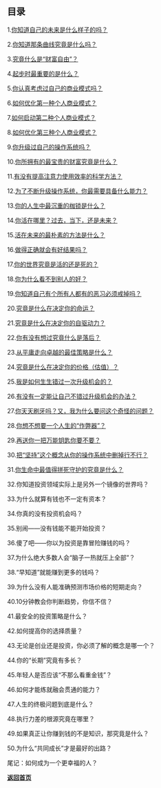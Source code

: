 ## 目录

1.[你知道自己的未来是什么样子的吗？](./chapter01.html "《财富自由之路》第一章20211128完成")

2.[你知道那条曲线究竟是什么吗？](./chapter02.html "《财富自由之路》第二章20211129完成")

3.[究竟什么是“财富自由”？](./chapter03.html "《财富自由之路》第三章20211129完成")

4.[起步时最重要的是什么？](./chapter04.html "《财富自由之路》第四章20211130完成")

5.[你认真考虑过自己的商业模式吗？](./chapter05.html "《财富自由之路》第五章20211201完成")

6.[如何优化第一种个人商业模式？](./chapter06.html "《财富自由之路》第六章20211202完成")

7.[如何启动第二种个人商业模式？](./chapter07.html "《财富自由之路》第七章20211203完成")

8.[如何优化第三种个人商业模式？](./chapter08.html "《财富自由之路》第八章20211204完成")

9.[你升级过自己的操作系统吗？](./chapter09.html "《财富自由之路》第九章20211205完成")

10.[你所拥有的最宝贵的财富究竟是什么？](./chapter10.html "《财富自由之路》第10章20211207完成")

11.[有没有提高注意力使用效率的科学方法？](./chapter11.html "《财富自由之路》第11章20211208完成")

12.[为了不断升级操作系统，你最需要具备什么能力？](./chapter12.html "《财富自由之路》第12章20211209完成")

13.[你的人生中最沉重的枷锁是什么？](./chapter13.html "《财富自由之路》第13章20211209完成")

14.[你活在哪里？过去，当下，还是未来？](./chapter14.html "《财富自由之路》第14章20211210完成")

15.[活在未来的最朴素的方法是什么？](./chapter15.html "《财富自由之路》第15章20211211完成")

16.[做得正确就会有好结果吗？](./chapter16.html "《财富自由之路》第16章20211212完成")

17.[你的世界究竟是活的还是死的？](./chapter17.html "《财富自由之路》第17章20211212完成")

18.[你为什么看不到别人的好？](./chapter18.html "《财富自由之路》第18章20211213完成")

19.[你知道自己有个所有人都有的恶习必须戒掉吗？](./chapter19.html "《财富自由之路》第19章20211214完成")

20.[究竟是什么在决定你的命运？](./chapter20.html "《财富自由之路》第20章20211215完成")

21.[究竟是什么在决定你的自驱动力？](./chapter21.html "《财富自由之路》第21章20211216完成")

22.[你有没有想过究竟什么是落后？](./chapter22.html "《财富自由之路》第22章20211217完成")

23.[从平庸走向卓越的最佳策略是什么？](./chapter23.html "《财富自由之路》第23章20211218完成")

24.[究竟是什么在决定你的价格（估值）？](./chapter24.html "《财富自由之路》第24章20211219完成")

25.[我是如何生生错过一次升级机会的？](./chapter25.html "《财富自由之路》第25章20211220完成")

26.[有没有一定能让自己不错过升级机会的办法？](./chapter26.html "《财富自由之路》第26章20211221完成")

27.[你天天刷牙吗？又，我为什么要问这个奇怪的问题？](./chapter27.html "《财富自由之路》第27章20211222完成")

28.[你想不想要一个人生的“作弊器”？](./chapter28.html "《财富自由之路》第28章20211223完成")

29.[再送你一把万能钥匙你要不要？](./chapter29.html "《财富自由之路》第29章20211223完成")

30.[把“坚持”这个概念从你的操作系统中删掉行不行？](./chapter30.html "《财富自由之路》第30章20211224完成")

31.[你生命中最值得拼死守护的究竟是什么？](./chapter31.html "《财富自由之路》第31章20211225完成")

32.你知道投资领域实际上是另外一个镜像的世界吗？

33.为什么就算有钱也不一定有资本？

34.你真的没有投资机会吗？

35.别闹——没有钱能不能开始投资？

36.傻了吧——你以为投资是靠冒险赚钱的吗？

37.为什么绝大多数人会“脑子一热就压上全部”？

38.“早知道”就能赚到更多的钱吗？

39.为什么没有人能准确预测市场价格的短期走向？

40.10分钟教会你判断趋势，你信不信？

41.最安全的投资策略是什么？

42.如何提高你的选择质量？

43.无论是创业还是投资，你必须了解的概念是哪一个？

44.你的“长期”究竟有多长？

45.年轻人是否应该“不那么看重金钱”？

46.如何才能练就融会贯通的能力？

47.人生的终极问题到底是什么？

48.执行力差的根源究竟在哪里？

49.如果真正让你赚到钱的不是知识，那究竟是什么？

50.为什么“共同成长”才是最好的出路？

尾记：如何成为一个更幸福的人？

[**返回首页**](./index.html)
